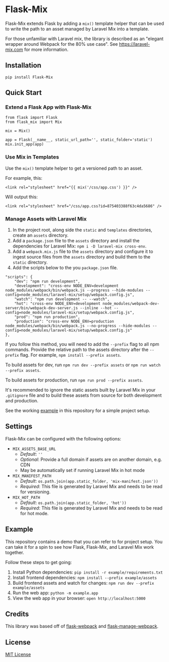 # Flask-Mix

Flask-Mix extends Flask by adding a `mix()` template helper that can be used to
write the path to an asset managed by Laravel Mix into a template.

For those unfamiliar with Laravel mix, the library is described as an "elegant
wrapper around Webpack for the 80% use case". See https://laravel-mix.com for
more information.

## Installation

`pip install Flask-Mix`

## Quick Start

### Extend a Flask App with Flask-Mix

```
from flask import Flask
from flask_mix import Mix

mix = Mix()

app = Flask(__name__, static_url_path='', static_folder='static')
mix.init_app(app)
```

### Use Mix in Templates

Use the `mix()` template helper to get a versioned path to an asset.

For example, this:

```
<link rel="stylesheet" href="{{ mix('/css/app.css') }}" />
```

Will output this:

```
<link rel="stylesheet" href="/css/app.css?id=875403388f63c4da5686" />
```

### Manage Assets with Laravel Mix

1. In the project root, along side the `static` and `templates` directories, create 
an `assets` directory.
2. Add a `package.json` file to the `assets` directory and install the
dependencies for Laravel Mix: `npm i -D laravel-mix cross-env`.
3. Add a `webpack.mix.js` file to the `assets` directory and configure it to
ingest source files from the `assets` directory and build them to the `static`
directory.
4. Add the scripts below to the you `package.json` file.

```
"scripts": {
    "dev": "npm run development",
    "development": "cross-env NODE_ENV=development node_modules/webpack/bin/webpack.js --progress --hide-modules --config=node_modules/laravel-mix/setup/webpack.config.js",
    "watch": "npm run development -- --watch",
    "hot": "cross-env NODE_ENV=development node_modules/webpack-dev-server/bin/webpack-dev-server.js --inline --hot --config=node_modules/laravel-mix/setup/webpack.config.js",
    "prod": "npm run production",
    "production": "cross-env NODE_ENV=production node_modules/webpack/bin/webpack.js --no-progress --hide-modules --config=node_modules/laravel-mix/setup/webpack.config.js"
},
```

If you follow this method, you will need to add the `--prefix` flag to all npm
commands. Provide the relative path to the assets directory after the `--prefix`
flag. For example, `npm install --prefix assets`.

To build assets for dev, run `npm run dev --prefix assets` or `npm run watch --prefix assets`.

To build assets for production, run `npm run prod --prefix assets`.

It's recommended to ignore the static assets built by Laravel Mix in your
`.gitignore` file and to build these assets from source for both development
and production.

See the working [example](example) in this repository for a simple project
setup.

## Settings

Flask-Mix can be configured with the following options:

- `MIX_ASSETS_BASE_URL`
    - *Default*: `''`
    - *Optional*: Provide a full domain if assets are on another domain, e.g. CDN
    - May be automatically set if running Laravel Mix in hot mode
- `MIX_MANIFEST_PATH`
    - *Default*: `os.path.join(app.static_folder, 'mix-manifest.json'))`
    - *Required*: This file is generated by Laravel Mix and needs to be read for versioning.
- `MIX_HOT_PATH`
    - *Default*: `os.path.join(app.static_folder, 'hot'))`
    - *Required*: This file is generated by Laravel Mix and needs to be read for hot mode.

## Example

This repository contains a demo that you can refer to for project setup. You can take it for a spin to see how Flask, Flask-Mix, and Laravel Mix work together.

Follow these steps to get going:

1. Install Python dependencies: `pip install -r example/requirements.txt`
1. Install frontend dependencies: `npm install --prefix example/assets`
2. Build frontend assets and watch for changes: `npm run dev --prefix example/assets`
3. Run the web app: `python -m example.app`
4. View the web app in your browser: `open http://localhost:5000`

## Credits

This library was based off of [flask-webpack](https://github.com/nickjj/flask-webpack/tree/master/flask_webpack) and
[flask-manage-webpack](https://pypi.org/project/Flask-Manage-Webpack/).

## License

[MIT License](./LICENSE)
